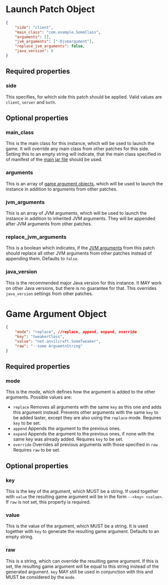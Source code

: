 # Launch Patch Object

```json
{
    "side": "client",
    "main_class": "com.example.SomeClass",
    "arguments": [],
    "jvm_arguments": ["-Djvmargument"],
    "replace_jvm_arguments": false,
    "java_version": 8
}
```

## Required properties

### side

This specifies, for which side this patch should be applied. Valid values are `client`, `server` and `both`.

## Optional properties

### main_class

This is the main class for this instance, which will be used to launch
the game. It will override any main class from other patches for this side. 
Setting this to an empty string will indicate, that the main class
specified in of manifest of the [main jar file](../concepts/instance.md#main-file) 
should be used.

### arguments

This is an array of [game argument objects](#game-argument-object), which will be 
used to launch the instance in addition to arguments from other patches.

### jvm_arguments

This is an array of JVM arguments, which will be used to launch the instance
in addition to inherited JVM arguments. They will be appended after JVM arguments
from other patches.

### replace_jvm_arguments

This is a boolean which indicates, if the [JVM arguments](#jvmarguments) from
this patch should replace all other JVM arguments from other patches instead of
appending them. Defaults to `false`.

### java_version

This is the recommended major Java version for this instance. It MAY work on other
Java versions, but there is no guarantee for that. This overrides `java_version`
settings from other patches.

# Game Argument Object

```json
{
    "mode": "replace", //replace, append, expand, override
    "key": "tweakerClass",
    "value": "net.anvilcraft.SomeTweaker",
    "raw": "--some ArguemtnString"
}
```

## Required properties

### mode

This is the mode, which defines how the argument is added to the other arguments.
Possible values are:

- `replace` Removes all arguments with the same `key` as this one and adds this argument
  instead. Prevents other arguments with the same `key` to be added laster, except they
  are also using the `replace` mode. Requires `key` to be set.
- `append` Appends the argument to the previous ones.
- `expand` Appends the argument to the previous ones, if none with the same key was already
  added. Requires `key` to be set.
- `override` Overrides all previous arguments with those specified in `raw`
  Requires `raw` to be set.

## Optional properties

### key

This is the key of the argument, which MUST be a string. If used together with 
`value` the resulting game argument will be in the form `--<key> <value>`. 
If `raw` is not set, this property is required.

### value

This is the value of the argument, which MUST be a string. It is used together 
with `key` to generate the resulting game argument. Defaults to an empty string.

### raw

This is a string, which can override the resulting game argument. If this is set,
the resulting game argument will be equal to this string instead of the generated
argument. `key` MAY still be used in conjunction with this and MUST be considered 
by the `mode`.